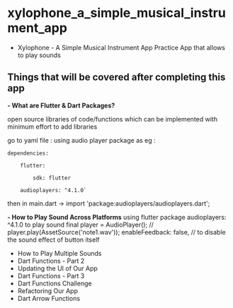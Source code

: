 # xylophone_a_simple_musical_instrument_app

- Xylophone - A Simple Musical Instrument App
  Practice App that allows to play sounds

## Things that will be covered after completing this app

**- What are Flutter & Dart Packages?**

open source libraries of code/functions which can be implemented with minimum effort to add libraries 

go to yaml file : using audio player package as eg : 

    dependencies:

        flutter: 

            sdk: flutter

        audioplayers: ^4.1.0`

then in main.dart -> import 'package:audioplayers/audioplayers.dart';

**- How to Play Sound Across Platforms** 
    using flutter package audioplayers: ^4.1.0 to play sound
    final player = AudioPlayer(); //
    player.play(AssetSource('note1.wav'));
    enableFeedback: false, // to disable the sound effect of button itself

- How to Play Multiple Sounds 
- Dart Functions - Part 2
- Updating the UI of Our App
- Dart Functions - Part 3
- Dart Functions Challenge
- Refactoring Our App
- Dart Arrow Functions